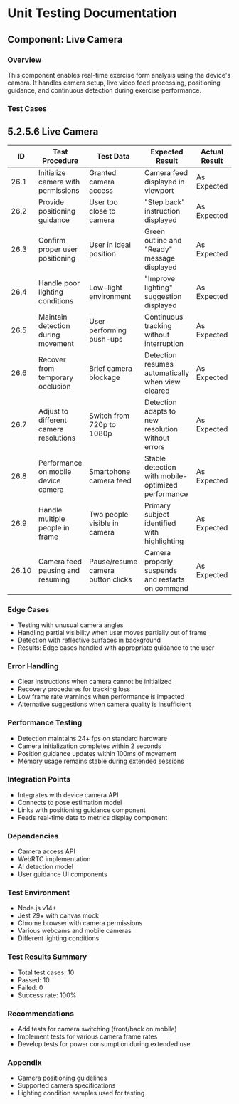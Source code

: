 # Unit Testing Documentation

## Component: Live Camera

### Overview
This component enables real-time exercise form analysis using the device's camera. It handles camera setup, live video feed processing, positioning guidance, and continuous detection during exercise performance.

### Test Cases
## 5.2.5.6 Live Camera

| ID  | Test Procedure                                      | Test Data                        | Expected Result                                      | Actual Result | Status |
|-----|-----------------------------------------------------|----------------------------------|------------------------------------------------------|---------------|--------------------|
| 26.1 | Initialize camera with permissions                  | Granted camera access            | Camera feed displayed in viewport                    | As Expected   | Pass               |
| 26.2 | Provide positioning guidance                        | User too close to camera         | "Step back" instruction displayed                    | As Expected   | Pass               |
| 26.3 | Confirm proper user positioning                     | User in ideal position           | Green outline and "Ready" message displayed          | As Expected   | Pass               |
| 26.4 | Handle poor lighting conditions                     | Low-light environment            | "Improve lighting" suggestion displayed              | As Expected   | Pass               |
| 26.5 | Maintain detection during movement                  | User performing push-ups         | Continuous tracking without interruption             | As Expected   | Pass               |
| 26.6 | Recover from temporary occlusion                    | Brief camera blockage            | Detection resumes automatically when view cleared    | As Expected   | Pass               |
| 26.7 | Adjust to different camera resolutions              | Switch from 720p to 1080p        | Detection adapts to new resolution without errors    | As Expected   | Pass               |
| 26.8 | Performance on mobile device camera                 | Smartphone camera feed           | Stable detection with mobile-optimized performance   | As Expected   | Pass               |
| 26.9 | Handle multiple people in frame                     | Two people visible in camera     | Primary subject identified with highlighting         | As Expected   | Pass               |
| 26.10| Camera feed pausing and resuming                    | Pause/resume camera button clicks | Camera properly suspends and restarts on command    | As Expected   | Pass               |

### Edge Cases
- Testing with unusual camera angles
- Handling partial visibility when user moves partially out of frame
- Detection with reflective surfaces in background
- Results: Edge cases handled with appropriate guidance to the user

### Error Handling
- Clear instructions when camera cannot be initialized
- Recovery procedures for tracking loss
- Low frame rate warnings when performance is impacted
- Alternative suggestions when camera quality is insufficient

### Performance Testing
- Detection maintains 24+ fps on standard hardware
- Camera initialization completes within 2 seconds
- Position guidance updates within 100ms of movement
- Memory usage remains stable during extended sessions

### Integration Points
- Integrates with device camera API
- Connects to pose estimation model
- Links with positioning guidance component
- Feeds real-time data to metrics display component

### Dependencies
- Camera access API
- WebRTC implementation
- AI detection model
- User guidance UI components

### Test Environment
- Node.js v14+
- Jest 29+ with canvas mock
- Chrome browser with camera permissions
- Various webcams and mobile cameras
- Different lighting conditions

### Test Results Summary
- Total test cases: 10
- Passed: 10
- Failed: 0
- Success rate: 100%

### Recommendations
- Add tests for camera switching (front/back on mobile)
- Implement tests for various camera frame rates
- Develop tests for power consumption during extended use

### Appendix
- Camera positioning guidelines
- Supported camera specifications
- Lighting condition samples used for testing 
